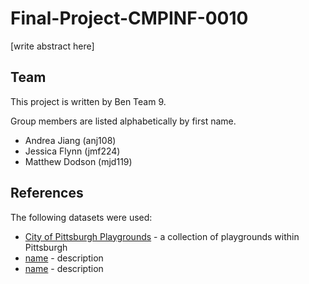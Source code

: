 # Final-Project-CMPINF-0010

[write abstract here]

## Team

This project is written by Ben Team 9.

Group members are listed alphabetically by first name.

- Andrea Jiang (anj108)
- Jessica Flynn (jmf224)
- Matthew Dodson (mjd119)

## References

The following datasets were used:

- [City of Pittsburgh Playgrounds](https://data.wprdc.org/dataset/playgrounds) - a collection of playgrounds within Pittsburgh
- [name](link) - description
- [name](link) - description
